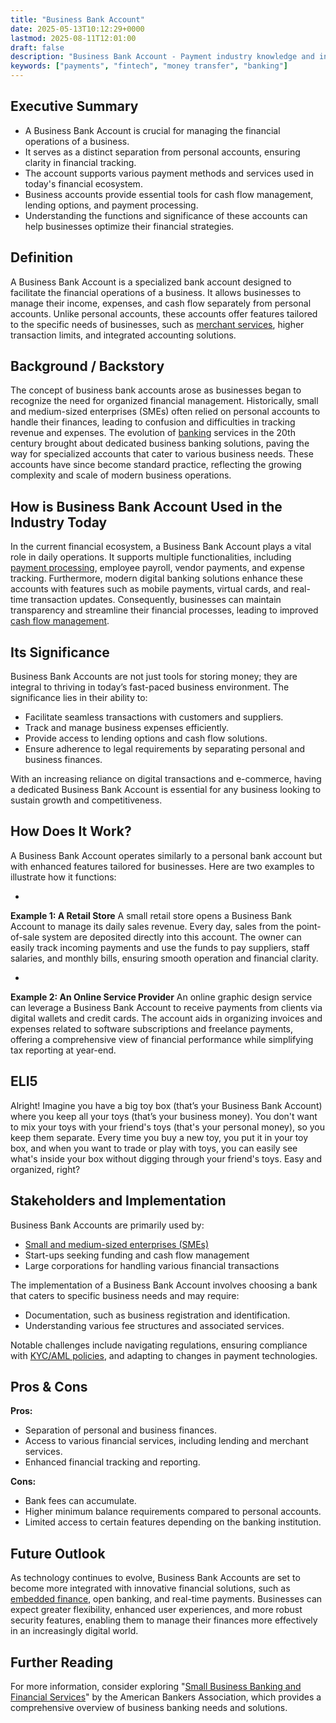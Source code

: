 ```yaml
---
title: "Business Bank Account"
date: 2025-05-13T10:12:29+0000
lastmod: 2025-08-11T12:01:00
draft: false
description: "Business Bank Account - Payment industry knowledge and insights"
keywords: ["payments", "fintech", "money transfer", "banking"]
---
```


## Executive Summary

- A Business Bank Account is crucial for managing the financial operations of a business.
- It serves as a distinct separation from personal accounts, ensuring clarity in financial tracking.
- The account supports various payment methods and services used in today's financial ecosystem.
- Business accounts provide essential tools for cash flow management, lending options, and payment processing.
- Understanding the functions and significance of these accounts can help businesses optimize their financial strategies.

## Definition
A Business Bank Account is a specialized bank account designed to facilitate the financial operations of a business. It allows businesses to manage their income, expenses, and cash flow separately from personal accounts. Unlike personal accounts, these accounts offer features tailored to the specific needs of businesses, such as [merchant services](https://faisalkhanllc.xyz/resources/payments-wiki/biller-service-provider-bsp/), higher transaction limits, and integrated accounting solutions.

## Background / Backstory 
The concept of business bank accounts arose as businesses began to recognize the need for organized financial management. Historically, small and medium-sized enterprises (SMEs) often relied on personal accounts to handle their finances, leading to confusion and difficulties in tracking revenue and expenses. The evolution of [banking](https://faisalkhanllc.xyz/resources/payments-wiki/banking/) services in the 20th century brought about dedicated business banking solutions, paving the way for specialized accounts that cater to various business needs. These accounts have since become standard practice, reflecting the growing complexity and scale of modern business operations.

## How is Business Bank Account Used in the Industry Today
In the current financial ecosystem, a Business Bank Account plays a vital role in daily operations. It supports multiple functionalities, including [payment processing](https://faisalkhanllc.xyz/resources/payments-wiki/payment-processing/), employee payroll, vendor payments, and expense tracking. Furthermore, modern digital banking solutions enhance these accounts with features such as mobile payments, virtual cards, and real-time transaction updates. Consequently, businesses can maintain transparency and streamline their financial processes, leading to improved [cash flow management](https://faisalkhanllc.xyz/resources/payments-wiki/cash-management/).

## Its Significance
Business Bank Accounts are not just tools for storing money; they are integral to thriving in today’s fast-paced business environment. The significance lies in their ability to:

- Facilitate seamless transactions with customers and suppliers.
- Track and manage business expenses efficiently.
- Provide access to lending options and cash flow solutions.
- Ensure adherence to legal requirements by separating personal and business finances.

With an increasing reliance on digital transactions and e-commerce, having a dedicated Business Bank Account is essential for any business looking to sustain growth and competitiveness.

## How Does It Work?
A Business Bank Account operates similarly to a personal bank account but with enhanced features tailored for businesses. Here are two examples to illustrate how it functions:

- 
**Example 1: A Retail Store**
A small retail store opens a Business Bank Account to manage its daily sales revenue. Every day, sales from the point-of-sale system are deposited directly into this account. The owner can easily track incoming payments and use the funds to pay suppliers, staff salaries, and monthly bills, ensuring smooth operation and financial clarity.

- 
**Example 2: An Online Service Provider**
An online graphic design service can leverage a Business Bank Account to receive payments from clients via digital wallets and credit cards. The account aids in organizing invoices and expenses related to software subscriptions and freelance payments, offering a comprehensive view of financial performance while simplifying tax reporting at year-end.

## ELI5
Alright! Imagine you have a big toy box (that’s your Business Bank Account) where you keep all your toys (that’s your business money). You don't want to mix your toys with your friend's toys (that's your personal money), so you keep them separate. Every time you buy a new toy, you put it in your toy box, and when you want to trade or play with toys, you can easily see what's inside your box without digging through your friend's toys. Easy and organized, right?

## Stakeholders and Implementation
Business Bank Accounts are primarily used by:

- [Small and medium-sized enterprises (SMEs)](https://faisalkhanllc.xyz/resources/payments-wiki/small-and-medium-sized-enterprises-smes/)
- Start-ups seeking funding and cash flow management
- Large corporations for handling various financial transactions

The implementation of a Business Bank Account involves choosing a bank that caters to specific business needs and may require:

- Documentation, such as business registration and identification.
- Understanding various fee structures and associated services.

Notable challenges include navigating regulations, ensuring compliance with [KYC/AML policies](https://faisalkhanllc.xyz/resources/payments-wiki/know-your-customer-kyc-anti-money-laundering-aml/), and adapting to changes in payment technologies.

## Pros & Cons
**Pros:**

- Separation of personal and business finances.
- Access to various financial services, including lending and merchant services.
- Enhanced financial tracking and reporting.

**Cons:**

- Bank fees can accumulate.
- Higher minimum balance requirements compared to personal accounts.
- Limited access to certain features depending on the banking institution.

## Future Outlook
As technology continues to evolve, Business Bank Accounts are set to become more integrated with innovative financial solutions, such as [embedded finance](https://faisalkhanllc.xyz/resources/payments-wiki/embedded-finance/), open banking, and real-time payments. Businesses can expect greater flexibility, enhanced user experiences, and more robust security features, enabling them to manage their finances more effectively in an increasingly digital world.

## Further Reading
For more information, consider exploring "[Small Business Banking and Financial Services](https://www.aba.com/banking-topics/commercial-banking/small-business)" by the American Bankers Association, which provides a comprehensive overview of business banking needs and solutions.